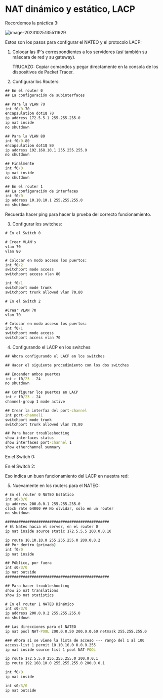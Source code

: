 # NAT dinámico y estático, LACP

Recordemos la práctica 3:

![image-20231025135511929](C:\Users\ANDER\AppData\Roaming\Typora\typora-user-images\image-20231025135511929.png)

Estos son los pasos para configurar el NATEO y el protocolo LACP:

1. Colocar las IP's correspondientes a los servidores (así también su máscara de red y su gateway).

   TRUCAZO: Copiar comandos y pegar directamente en la consola de los dispositivos de Packet Tracer. 

2. Configurar los Routers:

```cmd
## En el router 0
## La configuración de subinterfaces

## Para la VLAN 70
int f0/0.70
encapsulation dot1Q 70
ip address 172.5.5.1 255.255.255.0
ip nat inside
no shutdown

## Para la VLAN 80
int f0/0.80
encapsulation dot1Q 80
ip address 192.168.10.1 255.255.255.0
no shutdown

## Finalmente
int f0/0
ip nat inside
no shutdown
```

```cmd
## En el router 1
## La configuración de interfaces
int f0/0
ip address 10.10.10.1 255.255.255.0
no shutdown
```

Recuerda hacer ping para hacer la prueba del correcto funcionamiento.

3. Configurar los switches:

```cmd
# En el Switch 0

# Crear VLAN's
vlan 70
vlan 80

# Colocar en modo acceso los puertos:
int f0/2
switchport mode access
switchport access vlan 80

int f0/1
switchport mode trunk
switchport trunk allowed vlan 70,80
```

```cmd
# En el Switch 2

#Crear VLAN 70
vlan 70

# Colocar en modo acceso los puertos:
int f0/1
switchport mode access
switchport access vlan 70
```

4. Configurando el LACP en los switches

```cmd
## Ahora configurando el LACP en los switches

## Hacer el siguiente procedimiento con los dos switches

## Encender ambos puertos
int r f0/23 - 24
no shutdown

## Configurar los puertos en LACP
int r f0/23 - 24
channel-group 1 mode active

## Crear la interfaz del port-channel 
int port-channel1
switchport mode trunk
switchport trunk allowed vlan 70,80

## Para hacer troubleshooting
show interfaces status
show interfaces port-channel 1
show etherchannel summary
```

En el Switch 0:

En el Switch 2:

Eso indica un buen funcionamiento del LACP en nuestra red:

5. Nuevamente en los routers para el NATEO:

```cmd
# En el router 0 NATEO Estático
int s0/3/0
ip address 200.0.0.1 255.255.255.0
clock rate 64000 ## No olvidar, solo en un router
no shutdown

###############################################
# El Nateo hacia el server, en el router 0
ip nat inside source static 172.5.5.5 200.0.0.10

ip route 10.10.10.0 255.255.255.0 200.0.0.2 
## Por dentro (privado)
int f0/0
ip nat inside

## Público, por fuera
int s0/3/0
ip nat outside
###############################################

## Para hacer troubleshooting
show ip nat translations
show ip nat statistics
```

```cmd
# En el router 1 NATEO Dinámico
int s0/3/0
ip address 200.0.0.2 255.255.255.0
no shutdown

## Las direcciones para el NATEO
ip nat pool NAT-POOL 200.0.0.50 200.0.0.60 netmask 255.255.255.0

### Ahora si se viene la lista de acceso --- rango del 1 al 100
access-list 1 permit 10.10.10.0 0.0.0.255
ip nat inside source list 1 pool NAT-POOL

ip route 172.5.5.0 255.255.255.0 200.0.0.1 
ip route 192.168.10.0 255.255.255.0 200.0.0.1 

int f0/0
ip nat inside

int s0/3/0
ip nat outside
```


